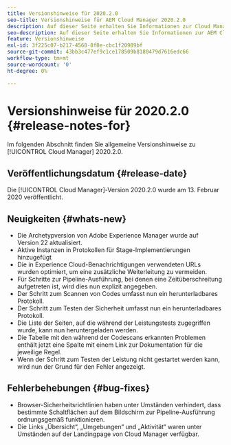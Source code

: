```yaml
---
title: Versionshinweise für 2020.2.0
seo-title: Versionshinweise für AEM Cloud Manager 2020.2.0
description: Auf dieser Seite erhalten Sie Informationen zur Cloud Manager-Version 2020.2.0.
seo-description: Auf dieser Seite erhalten Sie Informationen zur AEM Cloud Manager-Version 2020.2.0.
feature: Versionshinweise
exl-id: 3f225c07-b217-4568-8f8e-cbc1f20989bf
source-git-commit: 43bb3c477ef9c1ce178509b8180479d7616edc66
workflow-type: tm+mt
source-wordcount: '0'
ht-degree: 0%

---
```


# Versionshinweise für 2020.2.0 {#release-notes-for}

Im folgenden Abschnitt finden Sie allgemeine Versionshinweise zu [!UICONTROL Cloud Manager] 2020.2.0.

## Veröffentlichungsdatum {#release-date}

Die [!UICONTROL Cloud Manager]-Version 2020.2.0 wurde am 13. Februar 2020 veröffentlicht.

## Neuigkeiten {#whats-new}

* Die Archetypversion von Adobe Experience Manager wurde auf Version 22 aktualisiert.
* Aktive Instanzen in Protokollen für Stage-Implementierungen hinzugefügt
* Die in Experience Cloud-Benachrichtigungen verwendeten URLs wurden optimiert, um eine zusätzliche Weiterleitung zu vermeiden.
* Für Schritte zur Pipeline-Ausführung, bei denen eine Zeitüberschreitung aufgetreten ist, wird dies nun explizit angegeben.
* Der Schritt zum Scannen von Codes umfasst nun ein herunterladbares Protokoll.
* Der Schritt zum Testen der Sicherheit umfasst nun ein herunterladbares Protokoll.
* Die Liste der Seiten, auf die während der Leistungstests zugegriffen wurde, kann nun heruntergeladen werden.
* Die Tabelle mit den während der Codescans erkannten Problemen enthält jetzt eine Spalte mit einem Link zur Dokumentation für die jeweilige Regel.
* Wenn der Schritt zum Testen der Leistung nicht gestartet werden kann, wird nun der Grund für den Fehler angezeigt.

## Fehlerbehebungen {#bug-fixes}

* Browser-Sicherheitsrichtlinien haben unter Umständen verhindert, dass bestimmte Schaltflächen auf dem Bildschirm zur Pipeline-Ausführung ordnungsgemäß funktionieren.
* Die Links „Übersicht“, „Umgebungen“ und „Aktivität“ waren unter Umständen auf der Landingpage von Cloud Manager verfügbar.
